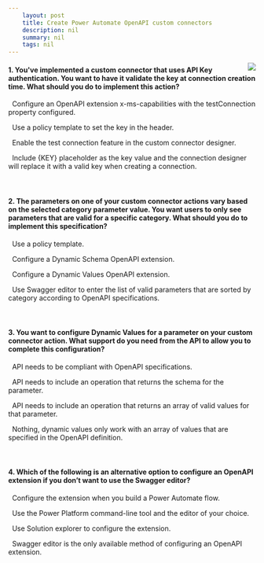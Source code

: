 ```yaml
---
    layout: post
    title: Create Power Automate OpenAPI custom connectors  
    description: nil
    summary: nil
    tags: nil
---
```



 <a target="_blank" href="https://docs.microsoft.com/en-us/learn/modules/custom-connectors-open-api/6-check/"><i class="fas fa-external-link-alt"></i> </a>
 <img align="right" src="https://docs.microsoft.com/en-us/learn/achievements/custom-connectors-open-api.svg">
####  1. You've implemented a custom connector that uses API Key authentication. You want to have it validate the key at connection creation time. What should you do to implement this action?


<i class='fas fa-check-square' style='color: Dodgerblue;'></i> &nbsp;&nbsp;Configure an OpenAPI extension x-ms-capabilities with the testConnection property configured.

<i class='far fa-square'></i> &nbsp;&nbsp;Use a policy template to set the key in the header.

<i class='far fa-square'></i> &nbsp;&nbsp;Enable the test connection feature in the custom connector designer.

<i class='far fa-square'></i> &nbsp;&nbsp;Include {KEY} placeholder as the key value and the connection designer will replace it with a valid key when creating a connection.
<br />
<br />
<br />

####  2. The parameters on one of your custom connector actions vary based on the selected category parameter value. You want users to only see parameters that are valid for a specific category. What should you do to implement this specification?


<i class='far fa-square'></i> &nbsp;&nbsp;Use a policy template.

<i class='fas fa-check-square' style='color: Dodgerblue;'></i> &nbsp;&nbsp;Configure a Dynamic Schema OpenAPI extension.

<i class='far fa-square'></i> &nbsp;&nbsp;Configure a Dynamic Values OpenAPI extension.

<i class='far fa-square'></i> &nbsp;&nbsp;Use Swagger editor to enter the list of valid parameters that are sorted by category according to OpenAPI specifications.
<br />
<br />
<br />

####  3. You want to configure Dynamic Values for a parameter on your custom connector action. What support do you need from the API to allow you to complete this configuration?


<i class='far fa-square'></i> &nbsp;&nbsp;API needs to be compliant with OpenAPI specifications.

<i class='far fa-square'></i> &nbsp;&nbsp;API needs to include an operation that returns the schema for the parameter.

<i class='fas fa-check-square' style='color: Dodgerblue;'></i> &nbsp;&nbsp;API needs to include an operation that returns an array of valid values for that parameter.

<i class='far fa-square'></i> &nbsp;&nbsp;Nothing, dynamic values only work with an array of values that are specified in the OpenAPI definition.
<br />
<br />
<br />

####  4. Which of the following is an alternative option to configure an OpenAPI extension if you don’t want to use the Swagger editor?


<i class='far fa-square'></i> &nbsp;&nbsp;Configure the extension when you build a Power Automate flow.

<i class='fas fa-check-square' style='color: Dodgerblue;'></i> &nbsp;&nbsp;Use the Power Platform command-line tool and the editor of your choice.

<i class='far fa-square'></i> &nbsp;&nbsp;Use Solution explorer to configure the extension.

<i class='far fa-square'></i> &nbsp;&nbsp;Swagger editor is the only available method of configuring an OpenAPI extension.
<br />
<br />
<br />
